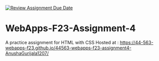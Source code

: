 [![Review Assignment Due Date](https://classroom.github.com/assets/deadline-readme-button-24ddc0f5d75046c5622901739e7c5dd533143b0c8e959d652212380cedb1ea36.svg)](https://classroom.github.com/a/4tKarLeg)
# WebApps-F23-Assignment-4
A practice assignment for HTML with CSS 
Hosted at : https://44-563-webapps-f23.github.io/44563-webapps-f23-assignment4-AnushaGurijala1207/
